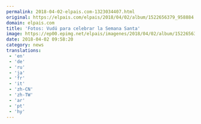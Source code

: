 ```yaml
---
permalink: 2018-04-02-elpais.com-1323034407.html
original: https://elpais.com/elpais/2018/04/02/album/1522656379_958884.html#?ref=rss&format=simple&link=link
domain: elpais.com
title: 'Fotos: Vudú para celebrar la Semana Santa'
image: https://ep00.epimg.net/elpais/imagenes/2018/04/02/album/1522656379_958884_1522657604_rrss_normal.jpg
date: 2018-04-02 09:58:20
category: news
translations: 
 - 'en'
 - 'de'
 - 'ru'
 - 'ja'
 - 'fr'
 - 'it'
 - 'zh-CN'
 - 'zh-TW'
 - 'ar'
 - 'pt'
 - 'hy'
---
```


